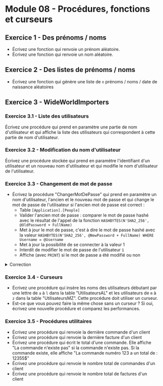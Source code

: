 # Module 08 - Procédures, fonctions et curseurs

## Exercice 1 - Des prénoms / noms

- Écrivez une fonction qui renvoie un prénom aléatoire.
- Écrivez une fonction qui renvoie un nom aléatoire.

## Exercice 2 - Des listes de prénoms / noms

- Écrivez une fonction qui génère une liste de `n` prénoms / noms / date de naissance aléatoires

## Exercice 3 - WideWorldImporters

### Exercice 3.1 - Liste des utilisateurs

Écrivez une procédure qui prend en paramètre une partie de nom d'utilisateur et qui affiche la liste des utilisateurs qui correspondent à cette partie de nom d'utilisateur.

### Exercice 3.2 - Modification du nom d'utilisateur

Écrivez une procédure stockée qui prend en paramètre l'identifiant d'un utilisateur et un nouveau nom d'utilisateur et qui modifie le nom d'utilisateur de l'utilisateur.

### Exercice 3.3 - Changement de mot de passe

- Écrivez la procédure "ChangerMotDePasse" qui prend en paramètre un nom d'utilisateur, l'ancien et le nouveau mot de passe et qui change le mot de passe de l'utilisateur si l'ancien mot de passe est correct :
  - Table `[Application].[People]`
  - Valider l'ancien mot de passe : comparer le mot de passe hashé avec le résultat de l'appel de la fonction `HASHBYTES(N'SHA2_256', @OldPassword + FullName)`
  - Met à jour le mot de passe, c'est à dire le mot de passe hashé avec la valeur `HASHBYTES(N'SHA2_256', @NewPassword + FullName) WHERE Username = @Username`
  - Met à jour la possibilité de se connecter à la valeur 1
  - Interdit de modifier le mot de passe de l'utilisateur `1`
  - Affiche (avec `PRINT`) si le mot de passe a été modifié ou non

<details>
    <summary>Correction</summary>

Voir le code de la procédure stockée `[Website].[ChangePassword]`.

</details>

### Exercice 3.4 - Curseurs

- Écrivez une procédure qui insère les noms des utilisateurs débutant par une lettre de `a` à `l` dans la table "UtilisateursAL" et les utilisateurs de `m` à `z` dans la table "UtilisateursMZ". Cette procédure doit utiliser un curseur.
- Est-ce que vous pouvez faire la même chose sans un curseur ? Si oui, écrivez une nouvelle procédure et comparez les performances.

### Exercice 3.5 - Procédures utilitaires

- Écrivez une procédure qui renvoie la dernière commande d'un client
- Écrivez une procédure qui renvoie la dernière facture d'un client
- Écrivez une procédure qui écrit le total d'une commande. Elle affiche "La commande n'existe pas" si la commande n'existe pas. Si la commande existe, elle affiche "La commande numéro 123 a un total de : 12355$"
- Écrivez une procédure qui renvoie le nombre total de commandes d'un client
- Écrivez une procédure qui renvoie le nombre total de factures d'un client
